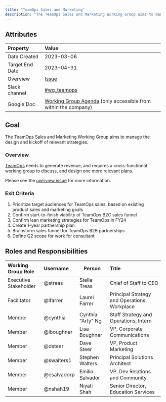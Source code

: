 ```yaml
---
title: "TeamOps Sales and Marketing"
description: "The TeamOps Sales and Marketing Working Group aims to manage the design and kickoff of relevant strategies."
---
```


## Attributes

| Property        | Value                                                                                                                                             |
|:----------------|:--------------------------------------------------------------------------------------------------------------------------------------------------|
| Date Created    | 2023-03-06                                                                                                                                        |
| Target End Date | 2023-04-31                                                                                                                                        |
| Overview        | [Issue](https://example_company.com/example_company-com/office-of-the-ceo/workplace/teamops-fy24-q1/-/issues/3)   |
| Slack channel   | [#wg_teamops](https://example_company.slack.com/archives/C050C7WFE1X)   |
| Google Doc      | [Working Group Agenda](https://drive.google.com/drive/search?q=TeamOps%20Marketing%20Working%20Group%20Agenda%20FY24-Q1) (only accessible from within the company) |

## Goal

The TeamOps Sales and Marketing Working Group aims to manage the design and kickoff of relevant strategies.

### Overview

[TeamOps](/handbook/teamops/direction/) needs to generate revenue, and requires a cross-functional working group to discuss, and design one more relevant plans.

Please see the [overview issue](https://example_company.com/example_company-com/office-of-the-ceo/workplace/teamops-fy24-q1/-/issues/3) for more information.

### Exit Criteria

1. Prioritize target audiences for TeamOps sales, based on existing product sales and marketing goals
1. Confirm start-to-finish viability of TeamOps B2C sales funnel
1. Confirm lean marketing strategies for TeamOps in FY24
1. Create 1-year partnership plan
1. Brainstorm sales funnel for TeamOps B2B partnerships
1. Define Q2 scope for work for consultant

## Roles and Responsibilities

| Working Group Role      | Username        | Person                                                                   | Title                                                           |
| :---------------------- | :-------------- | ------------------------------------------------------------------------ | :-------------------------------------------------------------- |
| Executive Stakeholder   | @streas | Stella Treas | Chief of Staff to CEO |
| Facilitator             | @lfarrer | Laurel Farrer | Principal Strategy and Operations, Workplace |
| Member                  | @cynthia | Cynthia "Arty" Ng | Staff Strategy and Operations, Intern |
| Member                  | @lboughner | Lisa Boughner | VP, Corporate Communications |
| Member                  | @dsteer | Dave Steer | VP, Product Marketing |
| Member                  | @swalters1 | Stephen Walters | Principal Solutions Architect |
| Member                  | @esalvadorp | Emilio Salvador | VP, Dev Relations and Community |
| Member                  | @nshah19 | Niyati Shah | Senior Director, Education Services |

